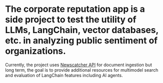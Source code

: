 # The corporate reputation app is a side project to test the utility of LLMs, LangChain, vector databases, etc. in analyzing public sentiment of organizations.

Currently, the project uses [Newscatcher API](https://newscatcherapi.com/) for document ingestion but long term, the goal is to provide additional resources for multimodel search and evaluation of LangChain features including AI agents.